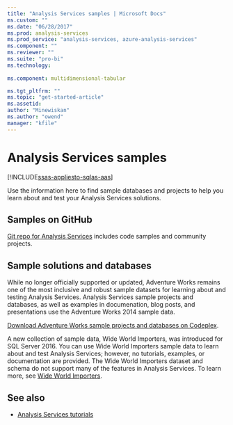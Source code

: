 ```yaml
---
title: "Analysis Services samples | Microsoft Docs"
ms.custom: ""
ms.date: "06/28/2017"
ms.prod: analysis-services
ms.prod_service: "analysis-services, azure-analysis-services"
ms.component: ""
ms.reviewer: ""
ms.suite: "pro-bi"
ms.technology: 
  
ms.component: multidimensional-tabular

ms.tgt_pltfrm: ""
ms.topic: "get-started-article"
ms.assetid: 
author: "Minewiskan"
ms.author: "owend"
manager: "kfile"
---
```

# Analysis Services samples
[!INCLUDE[ssas-appliesto-sqlas-aas](../includes/ssas-appliesto-sqlas-aas.md)]

  Use the information here to find sample databases and projects to help you learn about and test your Analysis Services solutions.
  

## Samples on GitHub

[Git repo for Analysis Services](https://github.com/Microsoft/Analysis-Services) includes code samples and community projects.

## Sample solutions and databases  

While no longer officially supported or updated, Adventure Works remains one of the most inclusive and robust sample datasets for learning about and testing Analysis Services. Analysis Services sample projects and databases, as well as examples in documenation, blog posts, and presentations use the Adventure Works 2014 sample data.

[Download Adventure Works sample projects and databases on Codeplex](https://msftdbprodsamples.codeplex.com/releases/view/125550).

A new collection of sample data, Wide World Importers, was introduced for SQL Server 2016. You can use Wide World Importers sample data to learn about and test Analysis Services; however, no tutorials, examples, or documentation are provided. The Wide World Importers dataset and schema do not support many of the features in Analysis Services. To learn more, see [Wide World Importers](https://msdn.microsoft.com/library/mt734199).


  
## See also  
*   [Analysis Services tutorials](../analysis-services/analysis-services-tutorials-ssas.md)

  
  
